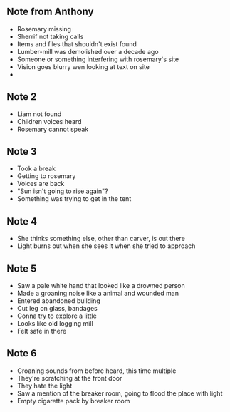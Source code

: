 ## Note from Anthony
- Rosemary missing
- Sherrif not taking calls
- Items and files that shouldn't exist found
- Lumber-mill was demolished over a decade ago
- Someone or something interfering with rosemary's site
- Vision goes blurry wen looking at text on site
-

## Note 2
- Liam not found
- Children voices heard
- Rosemary cannot speak

## Note 3
- Took a break
- Getting to rosemary
- Voices are back
- "Sun isn't going to rise again"?
- Something was trying to get in the tent

## Note 4
- She thinks something else, other than carver, is out there
- Light burns out when she sees it when she tried to approach

## Note 5
- Saw a pale white hand that looked like a drowned person
- Made a groaning noise like a animal and wounded man
- Entered abandoned building
- Cut leg on glass, bandages
- Gonna try to explore a little
- Looks like old logging mill
- Felt safe in there

## Note 6
- Groaning sounds from before heard, this time multiple
- They're scratching at the front door
- They hate the light
- Saw a mention of the breaker room, going to flood the place with light
- Empty cigarette pack by breaker room

